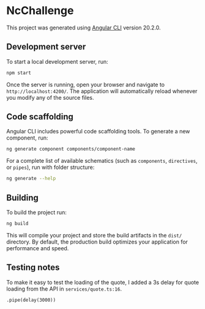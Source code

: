 # NcChallenge

This project was generated using [Angular CLI](https://github.com/angular/angular-cli) version 20.2.0.

## Development server

To start a local development server, run:

```bash
npm start
```

Once the server is running, open your browser and navigate to `http://localhost:4200/`. The application will automatically reload whenever you modify any of the source files.

## Code scaffolding

Angular CLI includes powerful code scaffolding tools. To generate a new component, run:

```bash
ng generate component components/component-name
```

For a complete list of available schematics (such as `components`, `directives`, or `pipes`), run with folder structure:

```bash
ng generate --help
```

## Building

To build the project run:

```bash
ng build
```

This will compile your project and store the build artifacts in the `dist/` directory. By default, the production build optimizes your application for performance and speed.


## Testing notes

To make it easy to test the loading of the quote, I added a 3s delay for quote loading from the API in `services/quote.ts:16`.
```
.pipe(delay(3000))
```
